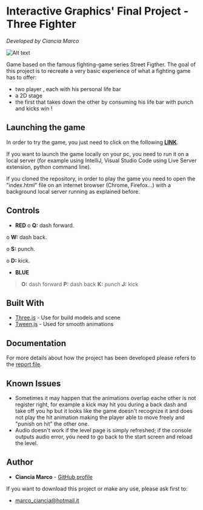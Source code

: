 # Interactive Graphics' Final Project - Three Fighter
*Developed by Ciancia Marco*

![Alt text](https://github.com/SapienzaInteractiveGraphicsCourse/final-project-interaphics-gractive/blob/master/Img/title.jpg)

Game based on the famous fighting-game series Street Figther.
The goal of this project is to recreate a very basic experience of what a fighting game has to offer:
- two player , each with his personal life bar
- a 2D stage
- the first that takes down the other by consuming his life bar with punch and kicks win !

## Launching the game

In order to try the game, you just need to click on the following [**LINK**](https://sapienzainteractivegraphicscourse.github.io/final-project-interaphics-gractive/index.html).

If you want to launch the game locally on your pc, you need to run it on a local server (for example using IntelliJ, Visual Studio Code using Live Server extension, python command line).

If you cloned the repository, in order to play the game you need to open the "index.html" file on an internet browser (Chrome, Firefox...) with a background local server running as explained before.

## Controls

* **RED**
o **Q:** dash forward.

o **W:** dash back.

o **S:** punch.

o **D:** kick.

* **BLUE**
> **O:** dash forward
> **P:** dash back
> **K:** punch
> **J:** kick

## Built With

* [Three.js](https://threejs.org/) - Use for build models and scene
* [Tween.js](https://github.com/tweenjs/tween.js) - Used for smooth animations

## Documentation

For more details about how the project has been developed please refers to the [report file](https://github.com/SapienzaInteractiveGraphicsCourse/final-project-interaphics-gractive/blob/master/Progetto_IG.pdf).

## Known Issues

* Sometimes it may happen that the animations overlap eache other is not register right, for example a kick may hit you during a back dash and take off you hp but it looks like the game doesn't recognize it and does not play the hit animation making the player able to move freely and "punish on hit" the other one.
* Audio doesn't work if the level page is simply refreshed; if the console outputs audio error, you need to go back to the start screen and reload the level.

## Author

* **Ciancia Marco** - [GitHub profile](https://github.com/Ciancia1741186)

If you want to download this project or make any use, please ask first to:
* marco_ciancia@hotmail.it
